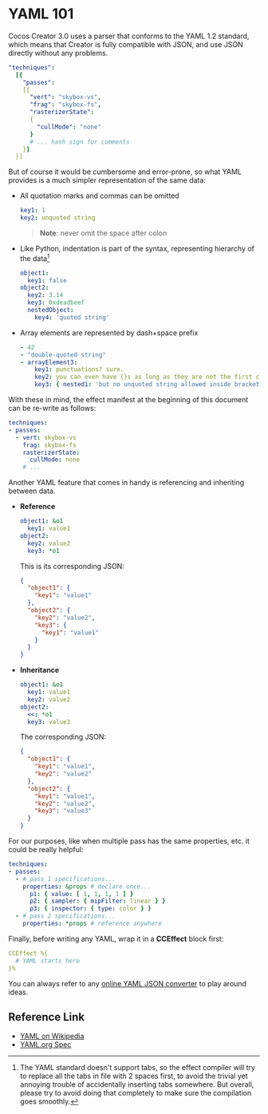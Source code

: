 # YAML 101

Cocos Creator 3.0 uses a parser that conforms to the YAML 1.2 standard, which means that Creator is fully compatible with JSON, and use JSON directly without any problems.

```yaml
"techniques":
  [{
    "passes":
    [{
      "vert": "skybox-vs",
      "frag": "skybox-fs",
      "rasterizerState":
      {
        "cullMode": "none"
      }
      # ... hash sign for comments
    }]
  }]
```

But of course it would be cumbersome and error-prone, so what YAML provides is a much simpler representation of the same data:

- All quotation marks and commas can be omitted

  ```yaml
  key1: 1
  key2: unquoted string
  ```

  > **Note**: never omit the space after colon

- Like Python, indentation is part of the syntax, representing hierarchy of the data[^1]

  ```yaml
  object1:
    key1: false
  object2:
    key2: 3.14
    key3: 0xdeadbeef
    nestedObject:
      key4: 'quoted string'
  ```

- Array elements are represented by dash+space prefix

  ```yaml
  - 42
  - "double-quoted string"
  - arrayElement3:
      key1: punctuations? sure.
      key2: you can even have {}s as long as they are not the first character
      key3: { nested1: 'but no unquoted string allowed inside brackets', nested2: 'also notice the comma is back too' }
  ```

With these in mind, the effect manifest at the beginning of this document can be re-write as follows:

```yaml
techniques:
- passes:
  - vert: skybox-vs
    frag: skybox-fs
    rasterizerState:
      cullMode: none
    # ...
```

Another YAML feature that comes in handy is referencing and inheriting between data.

- **Reference**

  ```yaml
  object1: &o1
    key1: value1
  object2:
    key2: value2
    key3: *o1
  ```

  This is its corresponding JSON:

  ```json
  {
    "object1": {
      "key1": "value1"
    },
    "object2": {
      "key2": "value2",
      "key3": {
        "key1": "value1"
      }
    }
  }
  ```

- **Inheritance**

  ```yaml
  object1: &o1
    key1: value1
    key2: value2
  object2:
    <<: *o1
    key3: value3
  ```

  The corresponding JSON:

  ```json
  {
    "object1": {
      "key1": "value1",
      "key2": "value2"
    },
    "object2": {
      "key1": "value1",
      "key2": "value2",
      "key3": "value3"
    }
  }
  ```

For our purposes, like when multiple pass has the same properties, etc. it could be really helpful:

```yaml
techniques:
- passes:
  - # pass 1 specifications...
    properties: &props # declare once...
      p1: { value: [ 1, 1, 1, 1 ] }
      p2: { sampler: { mipFilter: linear } }
      p3: { inspector: { type: color } }
  - # pass 2 specifications...
    properties: *props # reference anywhere
```

Finally, before writing any YAML, wrap it in a **CCEffect** block first:

```yaml
CCEffect %{
  # YAML starts here
}%
```

You can always refer to any [online YAML JSON converter](https://codebeautify.org/yaml-to-json-xml-csv) to play around ideas.

## Reference Link

- [YAML on Wikipedia](https://en.wikipedia.org/wiki/YAML)
- [YAML.org Spec](https://yaml.org/spec/1.2/spec.html)

[^1]: The YAML standard doesn't support tabs, so the effect compiler will try to replace all the tabs in file with 2 spaces first, to avoid the trivial yet annoying trouble of accidentally inserting tabs somewhere. But overall, please try to avoid doing that completely to make sure the compilation goes smoothly.
